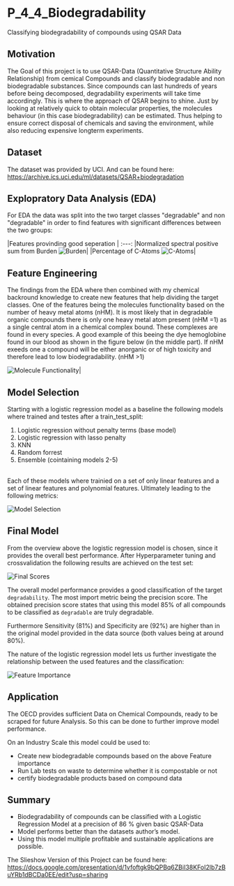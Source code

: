 # P_4_4_Biodegradability
Classifying biodegradability of compounds using QSAR Data

## Motivation
The Goal of this project is to use QSAR-Data (Quantitative Structure Ability Relationship) from cemical Compounds and classify biodegradable and non biodegradable substances. Since compounds can last hundreds of years before being decomposed, degradability experiments will take time accordingly. This is where the approach of QSAR begins to shine. Just by looking at relatively quick to obtain molecular properties, the molecules behaviour (in this case biodegradability) can be estimated. Thus helping to ensure correct disposal of chemicals and saving the environment, while also reducing expensive longterm experiments.

## Dataset
The dataset was provided by UCI. And can be found here:
https://archive.ics.uci.edu/ml/datasets/QSAR+biodegradation

## Explopratory Data Analysis (EDA)
For EDA the data was split into the two target classes "degradable" and non "degradable" in order to find features with significant differences between the two groups:

|Features provinding good seperation |
:---:
|Normalized spectral positive sum from Burden
![Burden](/Pictures/distritbution_plot_SpPosA_B(p).png "SpPosA_B(p)")|
|Percentage of C-Atoms
![C-Atoms](/Pictures/distribution_plot_C.png "Percentage of C-Atoms")|

## Feature Engineering
The findings from the EDA where then combined with my chemical backround knowledge to create new features that help dividing the target classes.
One of the features being the molecules functionality based on the number of heavy metal atoms (nHM).
It is most likely that in degradable organic compounds there is only one heavy metal atom present (nHM =1) as a single central atom in a chemical complex bound. These complexes are found in every species. A good example of this beeing the dye hemoglobine found in our blood as shown in the figure below (in the middle part).
If nHM exeeds one a compound will be either anorganic or of high toxicity and therefore lead to low biodegradability. (nHM >1)

![Molecule Functionality](/Pictures/Feature-Functionality.png "Molecule Functionality")|

## Model Selection
Starting with a logistic regression model as a baseline the following models where trained and testes after a train_test_split:
1. Logistic regression without penalty terms (base model)
2. Logistic regression with lasso penalty
3. KNN
4. Random forrest
5. Ensemble (cointaining models 2-5)

<br>Each of these models where trainied on a set of only linear features and a set of linear features and polynomial features. Ultimately leading to the following metrics:

![Model Selection](/Pictures/ModelSelection.png "Model Selection")

## Final Model
From the overview above the logistic regression model is chosen, since it provides the overall best performance. After Hyperparameter tuning and crossvalidation the following results are achieved on the test set:

![Final Scores](https://github.com/Pietrassyk/P_4_4_Biodegradability/blob/master/Pictures/Confucionmatrix_final%20Model.png "Final Scores")

The overall model performance provides a good classification of the target `degradability`. The most import metric being the precision score. The obtained precision score states that using this model 85% of all compounds to be classified as `degradable` are truly degradable.

Furthermore Sensitivity (81%) and Specificity are (92%) are higher than in the original model provided in the data source (both values being at around 80%).

The nature of the logistic regression model lets us further investigate the relationship between the used features and the classification:

![Feature Importance](https://github.com/Pietrassyk/P_4_4_Biodegradability/blob/master/Pictures/Feature_Importance.png "Feature Importance")

## Application
The OECD provides sufficient Data on Chemical Compounds, ready to be scraped for future Analysis. So this can be done to further improve model performance.

On an Industry Scale this model could be used to:
- Create new biodegradable compounds based on the above Feature importance
- Run Lab tests on waste to determine whether it is compostable or not
- certify biodegradable products based on compound data

## Summary

+ Biodegradability of compounds can be classified  with a Logistic Regression Model at a precision of 86 % given basic QSAR-Data
+ Model performs better than the datasets author’s model.
+ Using this model multiple profitable and sustainable applications are possible.

The Slieshow Version of this Project can be found here:
https://docs.google.com/presentation/d/1vfoftgk9bQPBq6ZBiI38KFoI2lb7zBuYRb1dBCDa0EE/edit?usp=sharing

